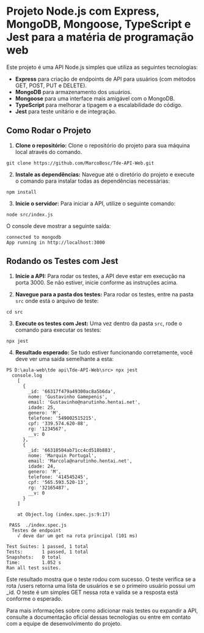# Projeto Node.js com Express, MongoDB, Mongoose, TypeScript e Jest para a matéria de programação web

Este projeto é uma API Node.js simples que utiliza as seguintes tecnologias:

- **Express** para criação de endpoints de API para usuários (com métodos GET, POST, PUT e DELETE).
- **MongoDB** para armazenamento dos usuários.
- **Mongoose** para uma interface mais amigável com o MongoDB.
- **TypeScript** para melhorar a tipagem e a escalabilidade do código.
- **Jest** para teste unitário e de integração.

## Como Rodar o Projeto
1. **Clone o repositório:**
Clone o repositório do projeto para sua máquina local através do comando.
```
git clone https://github.com/MarcoBosc/Tde-API-Web.git
```
2. **Instale as dependências:**
Navegue até o diretório do projeto e execute o comando para instalar todas as dependências necessárias:
```
npm install
```
3. **Inicie o servidor:**
Para iniciar a API, utilize o seguinte comando:
```
node src/index.js
```

O console deve mostrar a seguinte saída:

```
connected to mongodb
App running in http://localhost:3000
```

## Rodando os Testes com Jest
1. **Inicie a API:**
Para rodar os testes, a API deve estar em execução na porta 3000. Se não estiver, inicie conforme as instruções acima.

2. **Navegue para a pasta dos testes:**
Para rodar os testes, entre na pasta `src` onde está o arquivo de teste:
```
cd src
```

3. **Execute os testes com Jest:**
Uma vez dentro da pasta `src`, rode o comando para executar os testes:
```
npx jest
```

4. **Resultado esperado:**
Se tudo estiver funcionando corretamente, você deve ver uma saída semelhante a esta:
```
PS D:\aula-web\tde api\Tde-API-Web\src> npx jest
  console.log
    [
      {
        _id: '66317f479a49300ac8a5b6da',
        nome: 'Gustavinho Gamepenis',
        email: 'Gustavinho@narutinho.hentai.net',
        idade: 25,
        genero: 'M',
        telefone: '549002515215',
        cpf: '339.574.620-88',
        rg: '1234567',
        __v: 0
      },
      {
        _id: '66318504ab71cc4cd518b883',
        nome: 'Marquin Portugal',
        email: 'Marcola@narutinho.hentai.net',
        idade: 24,
        genero: 'M',
        telefone: '414545245',
        cpf: '565.593.520-13',
        rg: '32165487',
        __v: 0
      }
    ]

    at Object.log (index.spec.js:9:17)

 PASS  ./index.spec.js
  Testes de endpoint
    √ deve dar um get na rota principal (101 ms)

Test Suites: 1 passed, 1 total
Tests:       1 passed, 1 total
Snapshots:   0 total
Time:        1.052 s
Ran all test suites.
```

Este resultado mostra que o teste rodou com sucesso. O teste verifica se a rota /users retorna uma lista de usuários e se o primeiro usuário possui um _id. O teste é um simples GET nessa rota e valida se a resposta está conforme o esperado.

Para mais informações sobre como adicionar mais testes ou expandir a API, consulte a documentação oficial dessas tecnologias ou entre em contato com a equipe de desenvolvimento do projeto.